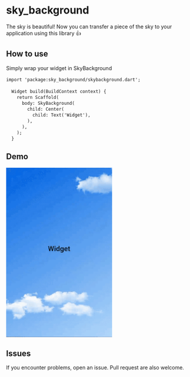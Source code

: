 # sky_background

The sky is beautiful! Now you can transfer a piece of the sky to your application using this library 👍

## How to use

Simply wrap your widget in SkyBackground

```
import 'package:sky_background/skybackground.dart';

  Widget build(BuildContext context) {
    return Scaffold(
      body: SkyBackground(
        child: Center(
          child: Text('Widget'),
        ),
      ),
    );
  }

```

## Demo

<img src="https://github.com/RenatFakhrutdinov/sky_background/raw/master/demo/demo.gif?" />

## Issues

If you encounter problems, open an issue. Pull request are also welcome.
